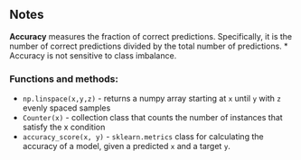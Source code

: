 ## Notes

**Accuracy** measures the fraction of correct predictions. Specifically, it is the number of correct predictions divided by the total number of predictions.
    * Accuracy is not sensitive to class imbalance.  

### **Functions and methods:**   
  
* `np.linspace(x,y,z)` - returns a numpy array starting at `x` until `y` with `z` evenly spaced samples  
* `Counter(x)` - collection class that counts the number of instances that satisfy the x condition  
* `accuracy_score(x, y)` - `sklearn.metrics` class for calculating the accuracy of a model, given a predicted `x` and a target `y`.  
